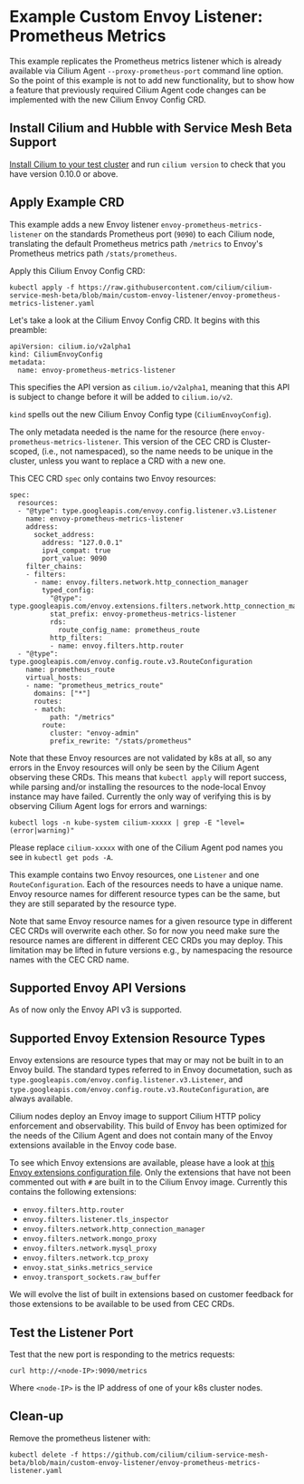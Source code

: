 # Example Custom Envoy Listener: Prometheus Metrics

This example replicates the Prometheus metrics listener which is
already available via Cilium Agent `--proxy-prometheus-port` command
line option. So the point of this example is not to add new
functionality, but to show how a feature that previously required
Cilium Agent code changes can be implemented with the new Cilium Envoy
Config CRD.


## Install Cilium and Hubble with Service Mesh Beta Support

[Install Cilium to your test cluster](../INSTALLATION.md) and run
`cilium version` to check that you have version 0.10.0 or above.


## Apply Example CRD

This example adds a new Envoy listener
`envoy-prometheus-metrics-listener` on the standards Prometheus port
(`9090`) to each Cilium node, translating the default Prometheus
metrics path `/metrics` to Envoy's Prometheus metrics path
`/stats/prometheus`.

Apply this Cilium Envoy Config CRD:

```
kubectl apply -f https://raw.githubusercontent.com/cilium/cilium-service-mesh-beta/blob/main/custom-envoy-listener/envoy-prometheus-metrics-listener.yaml
```

Let's take a look at the Cilium Envoy Config CRD. It begins with this
preamble:

```
apiVersion: cilium.io/v2alpha1
kind: CiliumEnvoyConfig
metadata:
  name: envoy-prometheus-metrics-listener
```

This specifies the API version as `cilium.io/v2alpha1`, meaning that
this API is subject to change before it will be added to
`cilium.io/v2`.

`kind` spells out the new Cilium Envoy Config type (`CiliumEnvoyConfig`).

The only metadata needed is the name for the resource (here
`envoy-prometheus-metrics-listener`. This version of the CEC CRD is
Cluster-scoped, (i.e., not namespaced), so the name needs to be unique
in the cluster, unless you want to replace a CRD with a new one.

This CEC CRD `spec` only contains two Envoy resources:
```
spec:
  resources:
  - "@type": type.googleapis.com/envoy.config.listener.v3.Listener
    name: envoy-prometheus-metrics-listener
    address:
      socket_address:
        address: "127.0.0.1"
        ipv4_compat: true
        port_value: 9090
    filter_chains:
    - filters:
      - name: envoy.filters.network.http_connection_manager
        typed_config:
          "@type": type.googleapis.com/envoy.extensions.filters.network.http_connection_manager.v3.HttpConnectionManager
          stat_prefix: envoy-prometheus-metrics-listener
          rds:
            route_config_name: prometheus_route
          http_filters:
          - name: envoy.filters.http.router
  - "@type": type.googleapis.com/envoy.config.route.v3.RouteConfiguration
    name: prometheus_route
    virtual_hosts:
    - name: "prometheus_metrics_route"
      domains: ["*"]
      routes:
      - match:
          path: "/metrics"
        route:
          cluster: "envoy-admin"
          prefix_rewrite: "/stats/prometheus"
```

Note that these Envoy resources are not validated by k8s at all, so
any errors in the Envoy resources will only be seen by the Cilium
Agent observing these CRDs. This means that `kubectl apply` will
report success, while parsing and/or installing the resources to the
node-local Envoy instance may have failed. Currently the only way of
verifying this is by observing Cilium Agent logs for errors and
warnings:

```
kubectl logs -n kube-system cilium-xxxxx | grep -E "level=(error|warning)"
```

Please replace `cilium-xxxxx` with one of the Cilium Agent pod names
you see in `kubectl get pods -A`.

This example contains two Envoy resources, one `Listener` and one
`RouteConfiguration`. Each of the resources needs to have a unique
name. Envoy resource names for different resource types can be the
same, but they are still separated by the resource type.

Note that same Envoy resource names for a given resource type in
different CEC CRDs will overwrite each other. So for now you need make
sure the resource names are different in different CEC CRDs you may
deploy. This limitation may be lifted in future versions e.g., by
namespacing the resource names with the CEC CRD name.


## Supported Envoy API Versions

As of now only the Envoy API v3 is supported.


## Supported Envoy Extension Resource Types

Envoy extensions are resource types that may or may not be built in to
an Envoy build. The standard types referred to in Envoy documetation,
such as `type.googleapis.com/envoy.config.listener.v3.Listener`, and
`type.googleapis.com/envoy.config.route.v3.RouteConfiguration`, are
always available.

Cilium nodes deploy an Envoy image to support Cilium HTTP policy
enforcement and observability. This build of Envoy has been optimized
for the needs of the Cilium Agent and does not contain many of the
Envoy extensions available in the Envoy code base.

To see which Envoy extensions are available, please have a look at
[this Envoy extensions configuration
file](https://github.com/cilium/proxy/blob/master/envoy_build_config/extensions_build_config.bzl).
Only the extensions that have not been commented out with `#` are
built in to the Cilium Envoy image. Currently this contains the
following extensions:

- `envoy.filters.http.router`
- `envoy.filters.listener.tls_inspector`
- `envoy.filters.network.http_connection_manager`
- `envoy.filters.network.mongo_proxy`
- `envoy.filters.network.mysql_proxy`
- `envoy.filters.network.tcp_proxy`
- `envoy.stat_sinks.metrics_service`
- `envoy.transport_sockets.raw_buffer`

We will evolve the list of built in extensions based on customer
feedback for those extensions to be available to be used from CEC
CRDs.

## Test the Listener Port

Test that the new port is responding to the metrics requests:

```
curl http://<node-IP>:9090/metrics
```

Where `<node-IP>` is the IP address of one of your k8s cluster nodes.

## Clean-up

Remove the prometheus listener with:

```
kubectl delete -f https://github.com/cilium/cilium-service-mesh-beta/blob/main/custom-envoy-listener/envoy-prometheus-metrics-listener.yaml
```
